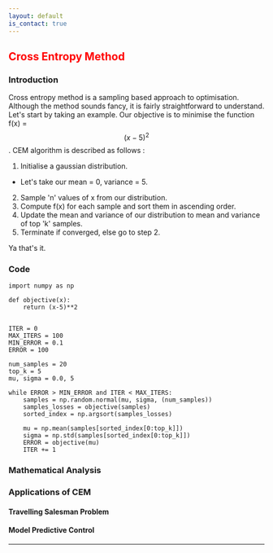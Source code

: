 ```yaml
---
layout: default
is_contact: true
---
```

##  <span style="color:red"> Cross Entropy Method </span>

### Introduction
Cross entropy method is a sampling based approach to optimisation. Although the method sounds fancy, it is fairly straightforward to understand. Let's start by taking an example. Our objective is to minimise the function f(x) = $$ (x-5) ^2 $$. CEM algorithm is described as follows :
1. Initialise a gaussian distribution.
  * Let's take our mean = 0, variance = 5.
2. Sample 'n' values of x from our distribution.
3. Compute f(x) for each sample and sort them in ascending order.
4. Update the mean and variance of our distribution to mean and variance of top 'k' samples.
5. Terminate if converged, else go to step 2.

Ya that's it.

### Code
```
import numpy as np

def objective(x):
    return (x-5)**2


ITER = 0
MAX_ITERS = 100
MIN_ERROR = 0.1
ERROR = 100

num_samples = 20
top_k = 5
mu, sigma = 0.0, 5

while ERROR > MIN_ERROR and ITER < MAX_ITERS:
    samples = np.random.normal(mu, sigma, (num_samples))
    samples_losses = objective(samples)
    sorted_index = np.argsort(samples_losses)
    
    mu = np.mean(samples[sorted_index[0:top_k]])
    sigma = np.std(samples[sorted_index[0:top_k]])
    ERROR = objective(mu)
    ITER += 1

```


### Mathematical Analysis

### Applications of CEM

#### Travelling Salesman Problem

#### Model Predictive Control

---
